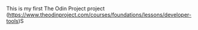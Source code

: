 This is my first The Odin Project project  (https://www.theodinproject.com/courses/foundations/lessons/developer-tools)S